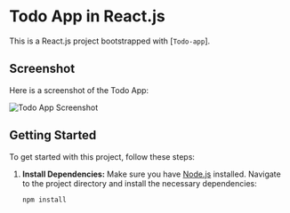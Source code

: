 # Todo App in React.js

This is a React.js project bootstrapped with [`Todo-app`].

## Screenshot

Here is a screenshot of the Todo App:

![Todo App Screenshot](https://github.com/Virang007/Todo-React-js/assets/104147123/e723d6a0-1a0e-4e6d-b315-2b570fb351d6)

## Getting Started

To get started with this project, follow these steps:

1. **Install Dependencies:**
   Make sure you have [Node.js](https://nodejs.org/) installed. Navigate to the project directory and install the necessary dependencies:
   ```bash
   npm install
